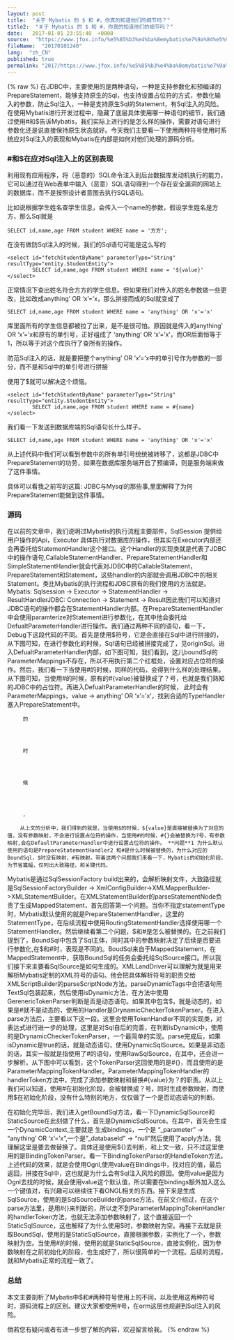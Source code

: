 ```yaml
---
layout: post
title:  "关于 Mybatis 的 $ 和 #，你真的知道他们的细节吗？"
title2:  "关于 Mybatis 的 $ 和 #，你真的知道他们的细节吗？"
date:   2017-01-01 23:55:40  +0800
source:  "https://www.jfox.info/%e5%85%b3%e4%ba%8emybatis%e7%9a%84%e5%92%8c%e4%bd%a0%e7%9c%9f%e7%9a%84%e7%9f%a5%e9%81%93%e4%bb%96%e4%bb%ac%e7%9a%84%e7%bb%86%e8%8a%82%e5%90%97-2.html"
fileName:  "20170101240"
lang:  "zh_CN"
published: true
permalink: "2017/https://www.jfox.info/%e5%85%b3%e4%ba%8emybatis%e7%9a%84%e5%92%8c%e4%bd%a0%e7%9c%9f%e7%9a%84%e7%9f%a5%e9%81%93%e4%bb%96%e4%bb%ac%e7%9a%84%e7%bb%86%e8%8a%82%e5%90%97-2.html"
---
```

{% raw %}
在JDBC中，主要使用的是两种语句，一种是支持参数化和预编译的PrepareStatement，能够支持原生的Sql，也支持设置占位符的方式，参数化输入的参数，防止Sql注入，一种是支持原生Sql的Statement，有Sql注入的风险。在使用Mybatis进行开发过程中，隐藏了底层具体使用哪一种语句的细节，我们通过使用#和$告诉Mybatis，我们实际上进行的是怎么样的操作，需要对语句进行参数化还是说直接保持原生状态就好。今天我们主要看一下使用两种符号使用时系统应对Sql注入的表现和Mybatis在内部是如何对他们处理的源码分析。

### #和$在应对Sql注入上的区别表现

利用现有应用程序，将（恶意的）SQL命令注入到后台数据库发动机执行的能力，它可以通过在Web表单中输入（恶意）SQL语句得到一个存在安全漏洞的网站上的数据库，而不是按照设计者意图去执行SQL语句。

比如说根据学生姓名查学生信息，会传入一个name的参数，假设学生姓名是方方，那么Sql就是

    SELECT id,name,age FROM student WHERE name = '方方';
    

在没有做防Sql注入的时候，我们的Sql语句可能是这么写的

    <select id="fetchStudentByName" parameterType="String" resultType="entity.StudentEntity">
            SELECT id,name,age FROM student WHERE name = '${value}'
    </select>
    

正常情况下查出姓名符合方方的学生信息。但如果我们对传入的姓名参数做一些更改，比如改成anything’ OR ‘x’=’x，那么拼接而成的Sql就变成了

    SELECT id,name,age FROM student WHERE name = 'anything' OR 'x'='x'
    

库里面所有的学生信息都被拉了出来，是不是很可怕。原因就是传入的anything’ OR ‘x’=’x和原有的单引号，正好组成了 ‘anything’ OR ‘x’=’x’，而OR后面恒等于1，所以等于对这个库执行了查所有的操作。

防范Sql注入的话，就是要把整个anything’ OR ‘x’=’x中的单引号作为参数的一部分，而不是和Sql中的单引号进行拼接

使用了$就可以解决这个烦恼。

    <select id="fetchStudentByName" parameterType="String" resultType="entity.StudentEntity">
            SELECT id,name,age FROM student WHERE name = #{name}
    </select>
    

我们看一下发送到数据库端的Sql语句长什么样子。

    SELECT id,name,age FROM student WHERE name = 'anything' OR 'x'='x'
    

从上述代码中我们可以看到参数中的所有单引号统统被转移了，这都是JDBC中PrepareStatement的功劳，如果在数据库服务端开启了预编译，则是服务端来做了这件事情。

具体可以看我之前写的这篇: JDBC与Mysql的那些事,里面解释了为何PrepareStatement能做到这件事情。

### 源码

在以前的文章中，我们说明过Mybatis的执行流程主要部件，SqlSession 提供给用户操作的Api，Executor 具体执行对数据库的操作，但其实在Executor内部还会再委托给StatementHandler这个接口。这个Handler的实现类就是代表了JDBC中的操作语句,CallableStatementHandler、PrepareStatementHandler和SimpleStatementHandler就会代表对JDBC中的CallableStatement，PrepareStatement和Statement，这些handler的内部就会调用JDBC中的相关Statement。类比Mybatis的执行流程和JDBC原有的我们使用的方法就是。Mybatis: Sqlsession -> Executor -> StatementHandler -> ResultHandlerJDBC: Connection -> Statement -> Result因此我们可以知道对JDBC语句的操作都会在StatementHandler内部。在PrepareStatementHandler中会使用paramterize对Statement进行参数化，在其中他会委托给DefualtParameterHandler进行操作。我们通过两种不同的语句，看一下，Debug下这段代码的不同。首先是使用$符号，它是会直接在Sql中进行拼接的，从下图可知，在进行参数化的时候，Sql语句已经被拼接完成了，见originSql。进入DefualtParameterHandler内部，如下图可知，我们看到，这儿boundSql的ParameterMappings不存在，所以不用执行第二个红框处，设置对应占位符的操作。然后，我们看一下当使用#的时候，同样的代码，会得到什么样的处理结果。从下图可知，当使用#的时候，原有的#{value}被替换成了？号，也就是我们熟知的JDBC中的占位符。再进入DefualtParameterHandler的时候， 此时会有ParameterMappings，value -> anything’ OR ‘x’=’x’，找到合适的TypeHandler塞入PrepareStatement中。 
       
       
         的 
        
       
       
       
         时 
        
       
       
       
         候 
        
       
       
       
         ， 
        
        从上文的分析中，我们得到的就是，当使用$的时候，${value}是直接被替换为了对应的值，没有参数映射，不会进行设置占位符的操作，当使用#的时候，#{}会被替换为?号，有参数映射,会在DefaultParameterHandler中进行设置占位符的操作。 **问题**1 为什么默认使用的语句是PrepareStatementHandler2 和#是什么时候被替换的，为什么对应的BoundSql，$时没有映射，#有映射。带着这两个问题我们来看一下，Mybatis的初始化阶段，为节省篇幅，仅列出大致路径，和关键代码。

Mybatis是通过SqlSessionFactory build出来的，会解析映射文件，大致路径就是SqlSessionFactoryBuilder -> XmlConfigBuilder->XMLMapperBuilder->XMLStatementBuilder。在XMLStatementBuilder的parseStatementNode负责了生成MappedStatement，首先回答第一个问题。当你不指定statementType时，Mybatis默认使用的就是PrepareStatementHandler，这里的StatementType，在后续流程中使用RoutingStatementHandler选择使用哪一个StatementHandler。然后继续看第二个问题，$和#是怎么被替换的。在之前我们提到了，BoundSql中包含了Sql主体，同时其中的参数映射决定了后续是否要进行参数化,在$和#时，表现是不同的。BoudSql来自于MappedStatement，在MappedStatement中，获取BoundSql的任务会委托给SqlSource接口。所以我们接下来主要看SqlSource是如何生成的。XMLLandDriver可以理解为就是用来解析Mybatis定制的XML符号的语句。他会把具体解析符号的职责交给XMLScriptBuilder的parseScriptNode方法。parseDynamicTags中会把语句用TextSql包装起来，然后使用isDynamic方法，在方法中使用GerenericTokenParser判断是否是动态语句。如果其中包含$，就是动态的，如果是#就不是动态的，使用的Handler是DrynamicCheckerTokenParser。在进入parse方法后，主要看以下这一段。这里会使用TokenHandler不同的实现类，对表达式进行进一步的处理，这里是对Sql自后的完善，在判断isDynamic中，使用的是DrynamicCheckerTokenParser，一个最简单的实现。parse完成后，如果isDynamic是true的话，就是动态语句，使用DynamicSqlSource。如果是非动态的话，其实一般就是指使用了#的语句，使用RawSqlSource，在其中，还会进一步解析。从下图中可以看到，这个TokenParser这回使用的是#{}，而且使用的是ParameterMappingTokenHandler。ParameterMappingTokenHandler的handlerToken方法中，完成了添加参数映射和替换#{value}为？的职责。从以上我们可以知道，使用#在初始化阶段，会被替换成？号，同时生成参数映射，而使用$在初始化阶段，没有什么特别的地方，仅仅做了一个是否动态语句的判断。

在初始化完毕后，我们进入getBoundSql方法，看一下DynamicSqlSource和StaticSource在此刻做了什么，首先是DynamicSqlSource。在其中，首先会生成一个DynamicContext,主要就是 生成bindings，一个是 “_parameter” -> “anything’ OR ‘x’=’x”,一个是”_databaseId” -> “null”然后使用了apply方法，我理解这里是要去做替换了。具体还是使用${}去判断，和上文一致，只不过这里使用的是BindingTokenParser。看一下BindingTokenParser的HandleToken方法。上述代码的效果，就是会使用Ognl,使用value在Bindings中，找对应的值，最后返回，拼接在Sql中，这也就是为什么会有Sql注入风险的原因。使用value是因为Ognl去找的时候，就会使用value这个默认值，所以需要在bindings额外加入这么一个键值对，有兴趣可以继续往下看ONGL相关的东西。接下来是生成SqlSource，使用的是SqlSourceBuilder的parse方法。在前文介绍过，在这个parse方法里，是用#{}来判断的，所以走不到ParameterMappingTokenHandler的handlerToken方法，也就无法添加参数映射了，这个直接返回一个StaticSqlSource，这也解释了为什么使用$时，参数映射为空。再接下去就是获取BoundSql，使用的是StaticSqlSource，直接根据参数，实例化了一个，参数映射为空。当使用#的时候，使用的就是StaticSqlSource，直接实例化，因为参数映射在之前初始化的阶段，也生成好了，所以很简单的一个流程。后续的流程，就和Mybatis正常的流程一致了。

### 总结

本文主要剖析了Mybatis中$和#两种符号使用上的不同，以及使用这两种符号时，源码流程上的区别。建议大家都使用#号，在orm这层也规避到Sql注入的风险。

倘若您有疑问或者有进一步想了解的内容，欢迎留言给我。
{% endraw %}